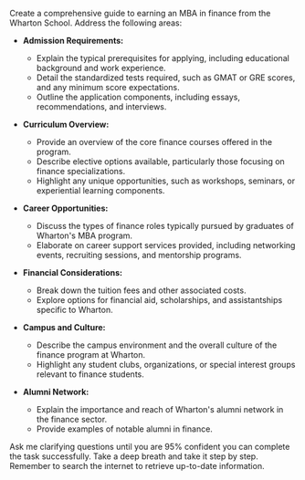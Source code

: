 Create a comprehensive guide to earning an MBA in finance from the Wharton School. Address the following areas:

- **Admission Requirements:**
  - Explain the typical prerequisites for applying, including educational background and work experience.
  - Detail the standardized tests required, such as GMAT or GRE scores, and any minimum score expectations.
  - Outline the application components, including essays, recommendations, and interviews.

- **Curriculum Overview:**
  - Provide an overview of the core finance courses offered in the program.
  - Describe elective options available, particularly those focusing on finance specializations.
  - Highlight any unique opportunities, such as workshops, seminars, or experiential learning components.

- **Career Opportunities:**
  - Discuss the types of finance roles typically pursued by graduates of Wharton's MBA program.
  - Elaborate on career support services provided, including networking events, recruiting sessions, and mentorship programs.

- **Financial Considerations:**
  - Break down the tuition fees and other associated costs.
  - Explore options for financial aid, scholarships, and assistantships specific to Wharton.

- **Campus and Culture:**
  - Describe the campus environment and the overall culture of the finance program at Wharton.
  - Highlight any student clubs, organizations, or special interest groups relevant to finance students.
  
- **Alumni Network:**
  - Explain the importance and reach of Wharton's alumni network in the finance sector.
  - Provide examples of notable alumni in finance.

Ask me clarifying questions until you are 95% confident you can complete the task successfully. Take a deep breath and take it step by step. Remember to search the internet to retrieve up-to-date information.